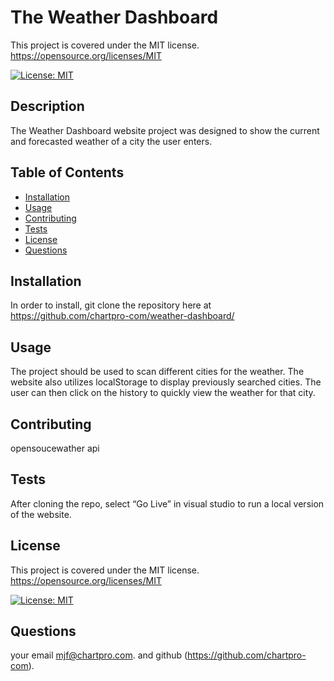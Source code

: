 # The Weather Dashboard



This project is covered under the MIT license. https://opensource.org/licenses/MIT
    
[![License: MIT](https://img.shields.io/badge/License-MIT-yellow.svg)](https://opensource.org/licenses/MIT)

## Description

The Weather Dashboard website project was designed to show the current and forecasted weather of a city the user enters.

## Table of Contents
- [Installation](#installation)
- [Usage](#usage)
- [Contributing](#contributing)
- [Tests](#tests)
- [License](#license)
- [Questions](#questions)
  
## Installation

In order to install, git clone the repository here at https://github.com/chartpro-com/weather-dashboard/

## Usage

The project should be used to scan different cities for the weather. The website also utilizes localStorage to display previously searched cities. The user can then click on the history to quickly view the weather for that city.

## Contributing

opensoucewather api

## Tests

After cloning the repo, select “Go Live” in visual studio to run a local version of the website.

## License

This project is covered under the MIT license. https://opensource.org/licenses/MIT
    
[![License: MIT](https://img.shields.io/badge/License-MIT-yellow.svg)](https://opensource.org/licenses/MIT)

## Questions

your email mjf@chartpro.com. and github (https://github.com/chartpro-com).
  